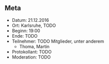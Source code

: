 ## Meta
* Datum: 21.12.2016
* Ort: Karlsruhe, TODO
* Beginn: 19:00
* Ende: TODO
* Teilnehmer: TODO Mitglieder, unter anderem
    * Thoma, Martin
* Protokollant: TODO
* Moderation: TODO
